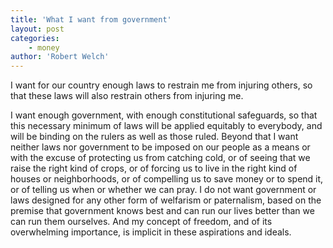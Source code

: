 ```yaml
---
title: 'What I want from government'
layout: post
categories:
    - money
author: 'Robert Welch'
---
```


I want for our country enough laws to restrain me from injuring others, so that these laws will also restrain others from injuring me.  
   
I want enough government, with enough constitutional safeguards, so that this necessary minimum of laws will be applied equitably to everybody, and will be binding on the rulers as well as those ruled. Beyond that I want neither laws nor government to be imposed on our people as a means or with the excuse of protecting us from catching cold, or of seeing that we raise the right kind of crops, or of forcing us to live in the right kind of houses or neighborhoods, or of compelling us to save money or to spend it, or of telling us when or whether we can pray. I do not want government or laws designed for any other form of welfarism or paternalism, based on the premise that government knows best and can run our lives better than we can run them ourselves. And my concept of freedom, and of its overwhelming importance, is implicit in these aspirations and ideals.